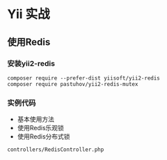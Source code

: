 # Yii 实战


## 使用Redis


### 安装yii2-redis

```
composer require --prefer-dist yiisoft/yii2-redis
composer require pastuhov/yii2-redis-mutex
```

### 实例代码

* 基本使用方法
* 使用Redis乐观锁
* 使用Redis分布式锁

```
controllers/RedisController.php
```
